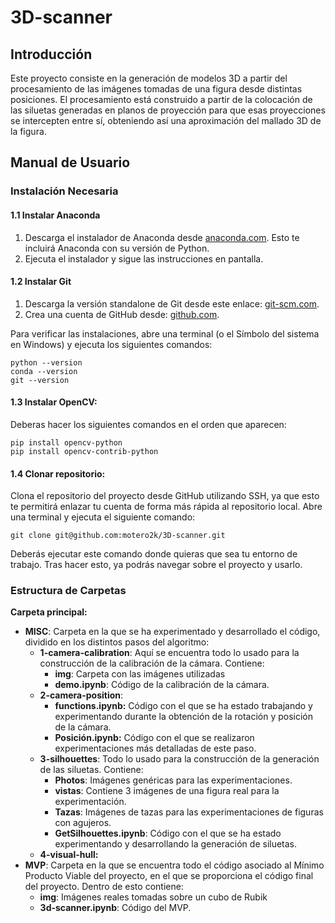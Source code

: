 # 3D-scanner
## Introducción

Este proyecto consiste en la generación de modelos 3D a partir del procesamiento de las imágenes tomadas de una figura desde distintas posiciones. El procesamiento está construido a partir de la colocación de las siluetas generadas en planos de proyección para que esas proyecciones se intercepten entre sí, obteniendo así una aproximación del mallado 3D de la figura.

## Manual de Usuario
### Instalación Necesaria

#### 1.1 Instalar Anaconda

1. Descarga el instalador de Anaconda desde [anaconda.com](https://www.anaconda.com/download/success). Esto te incluirá Anaconda con su versión de Python.
2. Ejecuta el instalador y sigue las instrucciones en pantalla.

#### 1.2 Instalar Git

1. Descarga la versión standalone de Git desde este enlace: [git-scm.com](https://git-scm.com/download/win).
2. Crea una cuenta de GitHub desde: [github.com](https://github.com/).

Para verificar las instalaciones, abre una terminal (o el Símbolo del sistema en Windows) y ejecuta los siguientes comandos:
```
python --version
conda --version
git --version
```

#### 1.3 Instalar OpenCV:
Deberas hacer los siguientes comandos en el orden que aparecen:
```
pip install opencv-python
pip install opencv-contrib-python
```

#### 1.4 Clonar repositorio:
Clona el repositorio del proyecto desde GitHub utilizando SSH, ya que esto te permitirá enlazar tu cuenta de forma más rápida al repositorio local. Abre una terminal y ejecuta el siguiente comando:
```
git clone git@github.com:motero2k/3D-scanner.git
```
Deberás ejecutar este comando donde quieras que sea tu entorno de trabajo.
Tras hacer esto, ya podrás navegar sobre el proyecto y usarlo.
### Estructura de Carpetas
**Carpeta principal:**
- **MISC**: Carpeta en la que se ha experimentado y desarrollado el código, dividido en los distintos pasos del algoritmo:
  - **1-camera-calibration**: Aquí se encuentra todo lo usado para la construcción de la calibración de la cámara. Contiene:
    - **img**: Carpeta con las imágenes utilizadas
    - **demo.ipynb**: Código de la calibración de la cámara.
  - **2-camera-position**:
    - **functions.ipynb:** Código con el que se ha estado trabajando y experimentando durante la obtención de la rotación y posición de la cámara.
    - **Posición.ipynb:** Código con el que se realizaron experimentaciones más detalladas de este paso.
  - **3-silhouettes**: Todo lo usado para la construcción de la generación de las siluetas. Contiene:
    - **Photos**: Imágenes genéricas para las experimentaciones.
    - **vistas**: Contiene 3 imágenes de una figura real para la experimentación.
    - **Tazas**: Imágenes de tazas para las experimentaciones de figuras con agujeros.
    - **GetSilhouettes.ipynb**: Código con el que se ha estado experimentando y desarrollando la generación de siluetas.
  - **4-visual-hull:**
- **MVP**: Carpeta en la que se encuentra todo el código asociado al Mínimo Producto Viable del proyecto, en el que se proporciona el código final del proyecto. Dentro de esto contiene:
  - **img**: Imágenes reales tomadas sobre un cubo de Rubik
  - **3d-scanner.ipynb**: Código del MVP.
